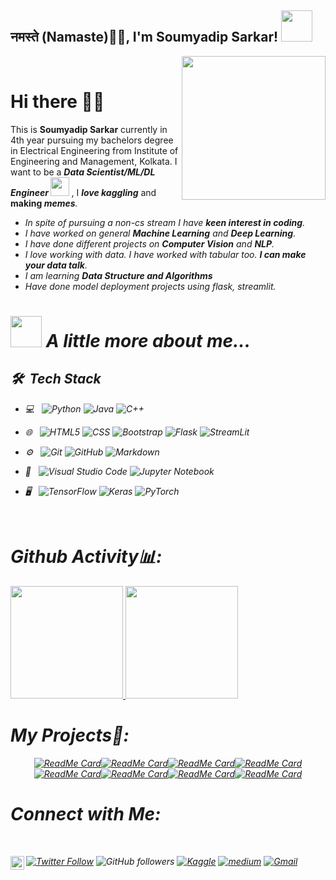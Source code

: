 <h2>नमस्ते (Namaste)🙏🏻, I'm Soumyadip Sarkar! <img src="https://media.giphy.com/media/12oufCB0MyZ1Go/giphy.gif" width="50"></h2>
<img align='right' src="https://media.giphy.com/media/M9gbBd9nbDrOTu1Mqx/giphy.gif" width="230">
<br>

# Hi there 👋😃


This is **Soumyadip Sarkar** currently in 4th year pursuing my bachelors degree in Electrical Engineering from Institute of Engineering and Management, Kolkata. I want to be a <strong><em>Data Scientist/ML/DL Engineer <img src="https://media.giphy.com/media/WUlplcMpOCEmTGBtBW/giphy.gif" width="30"> 
</em></strong>, I <strong><em>love kaggling</em></strong> and <strong>making <em>memes<em></strong>.
 
- In spite of pursuing a non-cs stream I have **keen interest in coding**.
- I have worked on general **Machine Learning** and **Deep Learning**.
- I have done different projects on **Computer Vision** and **NLP**. 
- I love working with data. I have worked with tabular too.  **I can make your data talk**.
- I am learning **Data Structure and Algorithms**<!-- **ML model deployment**. -->
- Have done model deployment projects using flask, streamlit.
<!-- - I have worked with docker
- I am familiar with GCP -->


# <img src="https://media.giphy.com/media/VgCDAzcKvsR6OM0uWg/giphy.gif" width="50"> A little more about me...  

<h2> 🛠 &nbsp;Tech Stack</h2>

- 💻 &nbsp;
  ![Python](https://img.shields.io/badge/-Python-333333?style=flat&logo=python)
  ![Java](https://img.shields.io/badge/-Java-333333?style=flat&logo=Java&logoColor=007396)
  ![C++](https://img.shields.io/badge/-C++-333333?style=flat&logo=C%2B%2B&logoColor=00599C)
  
- 🌐 &nbsp;
  ![HTML5](https://img.shields.io/badge/-HTML5-333333?style=flat&logo=HTML5)
  ![CSS](https://img.shields.io/badge/-CSS-333333?style=flat&logo=CSS3&logoColor=1572B6)
  ![Bootstrap](https://img.shields.io/badge/-Bootstrap-333333?style=flat&logo=bootstrap&logoColor=563D7C)
  ![Flask](https://img.shields.io/badge/-Flask-333333?style=flat&logo=flask&logoColor=563D7C)
  ![StreamLit](https://img.shields.io/badge/-Streamlit-333333?style=flat&logo=streamlit&logoColor=563D7C)
  
  
- ⚙️ &nbsp;
  ![Git](https://img.shields.io/badge/-Git-333333?style=flat&logo=git)
  ![GitHub](https://img.shields.io/badge/-GitHub-333333?style=flat&logo=github)
  ![Markdown](https://img.shields.io/badge/-Markdown-333333?style=flat&logo=markdown)
- 🔧 &nbsp;
  ![Visual Studio Code](https://img.shields.io/badge/-Visual%20Studio%20Code-333333?style=flat&logo=visual-studio-code&logoColor=007ACC)
  ![Jupyter Notebook](https://img.shields.io/badge/JupyterNotebook-JN-red)
- 🖥 &nbsp;
  ![TensorFlow](https://img.shields.io/badge/-TensorFlow-333333?style=flat&logo=tensorflow)
    ![Keras](https://img.shields.io/badge/-Keras-333333?style=flat&logo=keras)
    ![PyTorch](https://img.shields.io/badge/-pytorch-333333?style=flat&logo=pytorch)
    
      
<br>

 
 

# Github Activity📊:

<a href="https://github.com/AVS1508">
  <img height="180em" src="https://github-readme-stats-nine-sandy.vercel.app/api?username=soumya997&theme=shades-of-purple&show_icons=true" />
  <img height="180em" src="https://github-readme-stats-nine-sandy.vercel.app/api/top-langs/?username=soumya997&theme=shades-of-purple&layout=compact" />
</a>



</p>

# My Projects🌟:

<div align=center>

[![ReadMe Card](https://github-readme-stats-nine-sandy.vercel.app/api/pin/?username=soumya997&repo=Music-Generation-Using-Deep-Learning&theme=shades-of-purple)](https://github.com/soumya997/Music-Generation-Using-Deep-Learning)[![ReadMe Card](https://github-readme-stats-nine-sandy.vercel.app/api/pin/?username=soumya997&repo=SIIM-ISIC-Melanoma-classification-Kaggle-challenge&theme=shades-of-purple)](https://github.com/soumya997/SIIM-ISIC-Melanoma-classification-Kaggle-challenge)[![ReadMe Card](https://github-readme-stats-nine-sandy.vercel.app/api/pin/?username=soumya997&repo=Face-Mask-Detection-Using-Deep-Learning&theme=shades-of-purple)](https://github.com/soumya997/Face-Mask-Detection-Using-Deep-Learning)[![ReadMe Card](https://github-readme-stats-nine-sandy.vercel.app/api/pin/?username=soumya997&repo=Joke-Generation-Using-MinGPT-with-tensorflow-2.0&theme=shades-of-purple)](https://github.com/soumya997/Joke-Generation-Using-MinGPT-with-tensorflow-2.0)[![ReadMe Card](https://github-readme-stats-nine-sandy.vercel.app/api/pin/?username=soumya997&repo=Virtual-Doc&theme=shades-of-purple)](https://github.com/soumya997/Virtual-Doc)[![ReadMe Card](https://github-readme-stats-nine-sandy.vercel.app/api/pin/?username=soumya997&repo=Resume-analyzer&theme=shades-of-purple)](https://github.com/soumya997/Resume-analyzer)[![ReadMe Card](https://github-readme-stats-nine-sandy.vercel.app/api/pin/?username=soumya997&repo=Smart-Exam-Form&theme=shades-of-purple)](https://github.com/soumya997/Smart-Exam-Form)[![ReadMe Card](https://github-readme-stats-nine-sandy.vercel.app/api/pin/?username=soumya997&repo=ERA5-Land-Data-Analysis-Model-Building-PyTorch&theme=shades-of-purple)](https://github.com/soumya997/ERA5-Land-Data-Analysis-Model-Building-PyTorch)

<!-- https://github-readme-stats-nine-sandy.vercel.app -->
</div>

# Connect with Me:

<br>

<a href="https://twitter.com/somuSan_"><img alt="Twitter Follow" src="https://img.shields.io/twitter/follow/somuSan_?style=for-the-badge&color=09f&labelColor=black&logo=twitter&label=@somuSan_"></a>
<img alt="GitHub followers" src="https://img.shields.io/github/followers/soumya997?color=green&logo=github&style=for-the-badge">
<a href="https://www.linkedin.com/in/soumyadip-sarkar-173901183/" target="blank"><img align="left" src="https://cdn.jsdelivr.net/npm/simple-icons@3.0.1/icons/linkedin.svg" alt="xtenzq" width="22px" />
[![Kaggle](https://img.shields.io/badge/-soumyadip-blue?style=flat-square&logo=Kaggle&logoColor=white&link=https://www.kaggle.com/soumya9977)](https://www.kaggle.com/soumya9977)
[![medium](https://aleen42.github.io/badges/src/medium.svg)](https://medium.com/@soumya997.sarkar)
[![Gmail](https://img.shields.io/badge/-soumyadip-c14438?style=for-the-badge&logo=Gmail&logoColor=white)](mailto:soumya997.sarkar@gmail.com)

<br>

